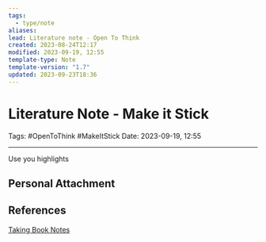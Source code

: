 ```yaml
---
tags:
  - type/note
aliases: 
lead: Literature note - Open To Think
created: 2023-08-24T12:17
modified: 2023-09-19, 12:55
template-type: Note
template-version: "1.7"
updated: 2023-09-23T18:36
---
```


# Literature Note - Make it Stick

Tags: #OpenToThink #MakeItStick
Date: 2023-09-19, 12:55

---

Use you highlights

## Personal Attachment


## References

[Taking Book Notes](../../SLIP-BOX/Taking%20Book%20Notes.md)